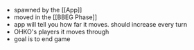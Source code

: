 - spawned by the [[App]]
- moved in the [[BBEG Phase]]
- app will tell you how far it moves. should increase every turn
- OHKO's players it moves through
- goal is to end game